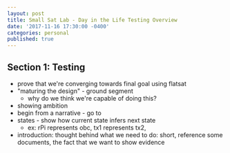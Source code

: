 ```yaml
---
layout: post
title: Small Sat Lab - Day in the Life Testing Overview
date: '2017-11-16 17:30:00 -0400'
categories: personal
published: true
---
```

## Section 1: Testing
* prove that we're converging towards final goal using flatsat
* "maturing the design" - ground segment
  * why do we think we're capable of doing this?
* showing ambition
* begin from a narrative - go to
* states - show how current state infers next state
  * ex: rPi represents obc, tx1 represents tx2,
* introduction: thought behind what we need to do: short, reference some documents, the fact that we want to show evidence

